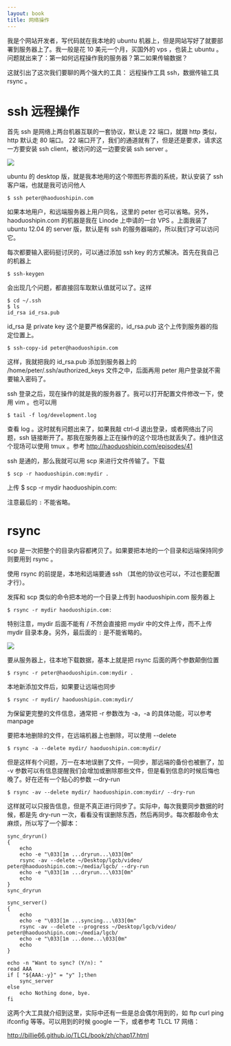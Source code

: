 ```yaml
---
layout: book
title: 网络操作
---
```


我是个网站开发者，写代码就在我本地的 ubuntu 机器上，但是网站写好了就要部署到服务器上了。我一般是花 10 美元一个月，买国外的 vps ，也装上 ubuntu 。问题就出来了：第一如何远程操作我的服务器？第二如果传输数据？

这就引出了这次我们要聊的两个强大的工具： 远程操作工具 ssh，数据传输工具 rsync 。

# ssh 远程操作

首先 ssh 是网络上两台机器互联的一套协议，默认走 22 端口，就跟 http 类似， http 默认走 80 端口。
22 端口开了，我们的通道就有了，但是还是要求，请求这一方要安装 ssh client，被访问的这一边要安装 ssh server 。

![](images/ssh_port.png)

ubuntu 的 desktop 版，就是我本地用的这个带图形界面的系统，默认安装了 ssh 客户端，也就是我可访问他人

    $ ssh peter@haoduoshipin.com

如果本地用户，和远端服务器上用户同名，这里的 peter 也可以省略。另外，haoduoshipin.com 的机器是我在 Linode 上申请的一台 VPS 。上面我装了 ubuntu 12.04 的 server 版，默认是有 ssh 的服务器端的，所以我们才可以访问它。

每次都要输入密码挺讨厌的，可以通过添加 ssh key 的方式解决。首先在我自己的机器上

    $ ssh-keygen

会出现几个问题，都直接回车取默认值就可以了。这样

    $ cd ~/.ssh
    $ ls
    id_rsa id_rsa.pub

id_rsa 是 private key 这个是要严格保密的，id_rsa.pub 这个上传到服务器的指定位置上。

    $ ssh-copy-id peter@haoduoshipin.com


 这样，我就把我的 id_rsa.pub 添加到服务器上的 /home/peter/.ssh/authorized_keys 文件之中，后面再用 peter 用户登录就不需要输入密码了。


ssh 登录之后，现在操作的就是我的服务器了。我可以打开配置文件修改一下，使用 vim 。也可以用

    $ tail -f log/development.log

查看 log 。这时就有问题出来了，如果我敲 ctrl-d 退出登录，或者网络出了问题，ssh 链接断开了。那我在服务器上正在操作的这个现场也就丢失了。维护住这个现场可以使用 tmux 。参考 <http://haoduoshipin.com/episodes/41>


ssh 是通的，那么我就可以用 scp 来进行文件传输了。下载

    $ scp -r haoduoshipin.com:mydir .

上传
    $ scp -r mydir haoduoshipin.com:

注意最后的 `:` 不能省略。

# rsync

scp 是一次把整个的目录内容都拷贝了。如果要把本地的一个目录和远端保持同步则要用到 rsync 。

使用 rsync 的前提是，本地和远端要通 ssh （其他的协议也可以，不过也要配置才行）。

发挥和 scp 类似的命令把本地的一个目录上传到 haoduoshipin.com 服务器上

    $ rsync -r mydir haoduoshipin.com:

特别注意，mydir 后面不能有 / 不然会直接把 mydir 中的文件上传，而不上传 mydir 目录本身。另外，最后面的 `:` 是不能省略的。

![](images/rsync.png)

要从服务器上，往本地下载数据，基本上就是把 rsync 后面的两个参数颠倒位置

    $ rsync -r peter@haoduoshipin.com:mydir .

本地新添加文件后，如果要让远端也同步

    $ rsync -r mydir/ haoduoshipin.com:mydir/

为保留更完整的文件信息，通常把 -r 参数改为 -a，-a 的具体功能，可以参考 manpage

要把本地删除的文件，在远端机器上也删除，可以使用 --delete

    $ rsync -a --delete mydir/ haoduoshipin.com:mydir/

但是这样有个问题，万一在本地误删了文件，一同步，那远端的备份也被删了，加 -v 参数可以有信息提醒我们会增加或删除那些文件，但是看到信息的时候后悔也晚了。好在还有一个贴心的参数 --dry-run

    $ rsync -av --delete mydir/ haoduoshipin.com:mydir/ --dry-run

这样就可以只报告信息，但是不真正进行同步了。实际中，每次我要同步数据的时候，都是先 dry-run 一次，看看没有误删除东西，然后再同步。每次都敲命令太麻烦，所以写了一个脚本：

    sync_dryrun()
    {
        echo
        echo -e "\033[1m ...dryrun...\033[0m"
        rsync -av --delete ~/Desktop/lgcb/video/ peter@haoduoshipin.com:~/media/lgcb/ --dry-run
        echo -e "\033[1m ...dryrun...\033[0m"
        echo
    }
    sync_dryrun

    sync_server()
    {
        echo
        echo -e "\033[1m ...syncing...\033[0m"
        rsync -av --delete --progress ~/Desktop/lgcb/video/ peter@haoduoshipin.com:~/media/lgcb/
        echo -e "\033[1m ...done...\033[0m"
        echo
    }

    echo -n "Want to sync? (Y/n): "
    read AAA
    if [ "${AAA:-y}" = "y" ];then
        sync_server
    else
        echo Nothing done, bye.
    fi



这两个大工具就介绍到这里，实际中还有一些是总会偶尔用到的，如 ftp curl ping ifconfig 等等。可以用到的时候 google 一下，或者参考 TLCL 17 网络：

<http://billie66.github.io/TLCL/book/zh/chap17.html>

